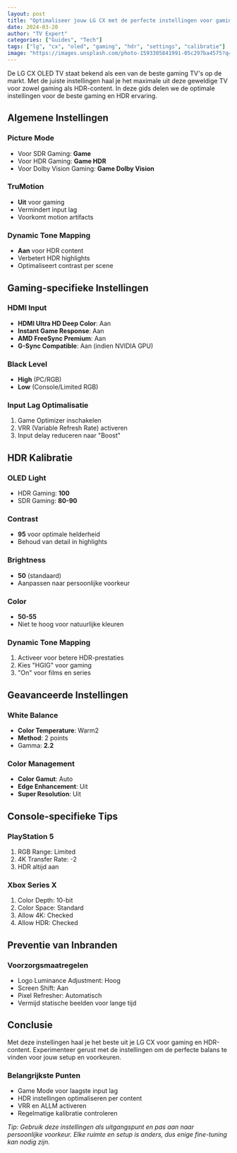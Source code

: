 ```yaml
---
layout: post
title: "Optimaliseer jouw LG CX met de perfecte instellingen voor gaming en HDR"
date: 2024-03-20
author: "TV Expert"
categories: ["Guides", "Tech"]
tags: ["lg", "cx", "oled", "gaming", "hdr", "settings", "calibratie"]
image: "https://images.unsplash.com/photo-1593305841991-05c297ba4575?q=80&w=2070&auto=format&fit=crop"
---
```


De LG CX OLED TV staat bekend als een van de beste gaming TV's op de markt. Met de juiste instellingen haal je het maximale uit deze geweldige TV voor zowel gaming als HDR-content. In deze gids delen we de optimale instellingen voor de beste gaming en HDR ervaring.

## Algemene Instellingen

### Picture Mode
- Voor SDR Gaming: **Game**
- Voor HDR Gaming: **Game HDR**
- Voor Dolby Vision Gaming: **Game Dolby Vision**

### TruMotion
- **Uit** voor gaming
- Vermindert input lag
- Voorkomt motion artifacts

### Dynamic Tone Mapping
- **Aan** voor HDR content
- Verbetert HDR highlights
- Optimaliseert contrast per scene

## Gaming-specifieke Instellingen

### HDMI Input
- **HDMI Ultra HD Deep Color**: Aan
- **Instant Game Response**: Aan
- **AMD FreeSync Premium**: Aan
- **G-Sync Compatible**: Aan (indien NVIDIA GPU)

### Black Level
- **High** (PC/RGB)
- **Low** (Console/Limited RGB)

### Input Lag Optimalisatie
1. Game Optimizer inschakelen
2. VRR (Variable Refresh Rate) activeren
3. Input delay reduceren naar "Boost"

## HDR Kalibratie

### OLED Light
- HDR Gaming: **100**
- SDR Gaming: **80-90**

### Contrast
- **95** voor optimale helderheid
- Behoud van detail in highlights

### Brightness
- **50** (standaard)
- Aanpassen naar persoonlijke voorkeur

### Color
- **50-55**
- Niet te hoog voor natuurlijke kleuren

### Dynamic Tone Mapping
1. Activeer voor betere HDR-prestaties
2. Kies "HGIG" voor gaming
3. "On" voor films en series

## Geavanceerde Instellingen

### White Balance
- **Color Temperature**: Warm2
- **Method**: 2 points
- Gamma: **2.2**

### Color Management
- **Color Gamut**: Auto
- **Edge Enhancement**: Uit
- **Super Resolution**: Uit

## Console-specifieke Tips

### PlayStation 5
1. RGB Range: Limited
2. 4K Transfer Rate: -2
3. HDR altijd aan

### Xbox Series X
1. Color Depth: 10-bit
2. Color Space: Standard
3. Allow 4K: Checked
4. Allow HDR: Checked

## Preventie van Inbranden

### Voorzorgsmaatregelen
- Logo Luminance Adjustment: Hoog
- Screen Shift: Aan
- Pixel Refresher: Automatisch
- Vermijd statische beelden voor lange tijd

## Conclusie

Met deze instellingen haal je het beste uit je LG CX voor gaming en HDR-content. Experimenteer gerust met de instellingen om de perfecte balans te vinden voor jouw setup en voorkeuren.

### Belangrijkste Punten
- Game Mode voor laagste input lag
- HDR instellingen optimaliseren per content
- VRR en ALLM activeren
- Regelmatige kalibratie controleren

*Tip: Gebruik deze instellingen als uitgangspunt en pas aan naar persoonlijke voorkeur. Elke ruimte en setup is anders, dus enige fine-tuning kan nodig zijn.*